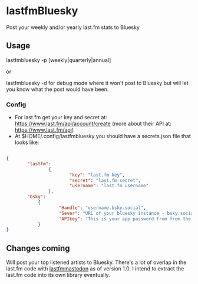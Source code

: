 # lastfmBluesky

Post your weekly and/or yearly last.fm stats to Bluesky

## Usage 

lastfmbluesky -p [weekly|quarterly|annual]

or 

lastfmbluesky -d for debug mode where it won't post to Bluesky but will let you know what the post would have been.

### Config

- For last.fm get your key and secret at: https://www.last.fm/api/account/create (more about their API at: https://www.last.fm/api)
- At $HOME/.config/lastfmbluesky you should have a secrets.json file that looks like:


```json

{
        "lastfm":
                {
                        "key": "last.fm key",
                        "secret": "last.fm secret",
                        "username": "last.fm username"
                },
        "bsky":
            {
                    "Handle": "username.bsky.social",
                    "Sever": "URL of your bluesky instance - bsky.social",
                    "APIkey": "This is your app password from from the bluesky website"
            }
}


```

## Changes coming

Will post your top listened artists to Bluesky. There's a lot of overlap in the last.fm code with [lastfmmastodon](https://github.com/djotaku/lastfmmastodon) as of version 1.0. I intend to extract the last.fm code into its own library eventually.